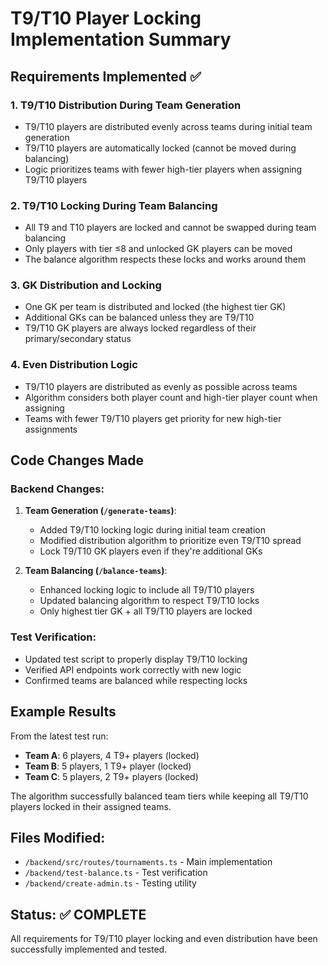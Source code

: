 # T9/T10 Player Locking Implementation Summary

## Requirements Implemented ✅

### 1. **T9/T10 Distribution During Team Generation**
- T9/T10 players are distributed evenly across teams during initial team generation
- T9/T10 players are automatically locked (cannot be moved during balancing)
- Logic prioritizes teams with fewer high-tier players when assigning T9/T10 players

### 2. **T9/T10 Locking During Team Balancing**
- All T9 and T10 players are locked and cannot be swapped during team balancing
- Only players with tier ≤8 and unlocked GK players can be moved
- The balance algorithm respects these locks and works around them

### 3. **GK Distribution and Locking**
- One GK per team is distributed and locked (the highest tier GK)
- Additional GKs can be balanced unless they are T9/T10
- T9/T10 GK players are always locked regardless of their primary/secondary status

### 4. **Even Distribution Logic**
- T9/T10 players are distributed as evenly as possible across teams
- Algorithm considers both player count and high-tier player count when assigning
- Teams with fewer T9/T10 players get priority for new high-tier assignments

## Code Changes Made

### Backend Changes:
1. **Team Generation (`/generate-teams`)**:
   - Added T9/T10 locking logic during initial team creation
   - Modified distribution algorithm to prioritize even T9/T10 spread
   - Lock T9/T10 GK players even if they're additional GKs

2. **Team Balancing (`/balance-teams`)**:
   - Enhanced locking logic to include all T9/T10 players
   - Updated balancing algorithm to respect T9/T10 locks
   - Only highest tier GK + all T9/T10 players are locked

### Test Verification:
- Updated test script to properly display T9/T10 locking
- Verified API endpoints work correctly with new logic
- Confirmed teams are balanced while respecting locks

## Example Results
From the latest test run:
- **Team A**: 6 players, 4 T9+ players (locked)
- **Team B**: 5 players, 1 T9+ player (locked)  
- **Team C**: 5 players, 2 T9+ players (locked)

The algorithm successfully balanced team tiers while keeping all T9/T10 players locked in their assigned teams.

## Files Modified:
- `/backend/src/routes/tournaments.ts` - Main implementation
- `/backend/test-balance.ts` - Test verification
- `/backend/create-admin.ts` - Testing utility

## Status: ✅ COMPLETE
All requirements for T9/T10 player locking and even distribution have been successfully implemented and tested.
